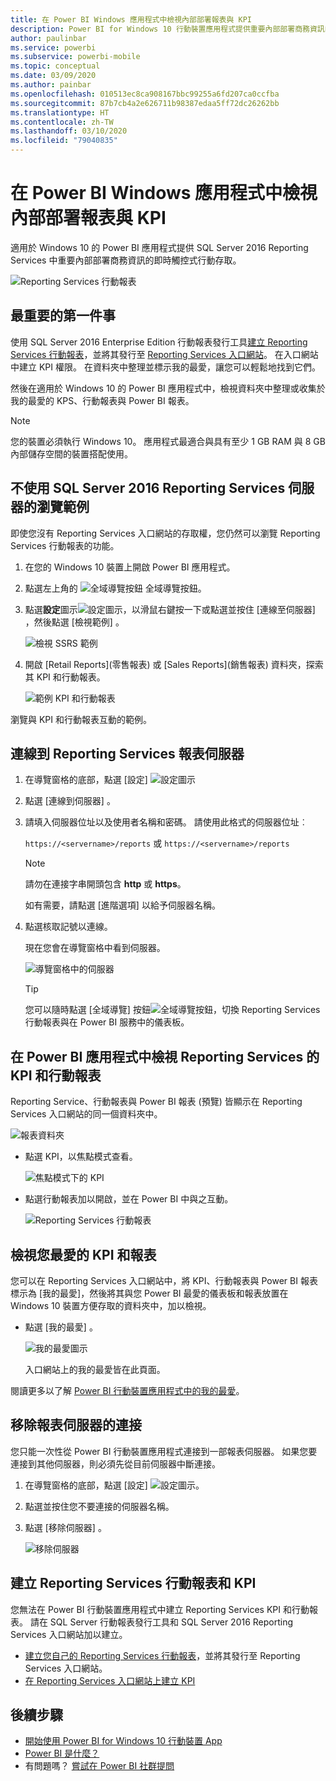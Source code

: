 ```yaml
---
title: 在 Power BI Windows 應用程式中檢視內部部署報表與 KPI
description: Power BI for Windows 10 行動裝置應用程式提供重要內部部署商務資訊的即時觸控式行動存取。
author: paulinbar
ms.service: powerbi
ms.subservice: powerbi-mobile
ms.topic: conceptual
ms.date: 03/09/2020
ms.author: painbar
ms.openlocfilehash: 010513ec8ca908167bbc99255a6fd207ca0ccfba
ms.sourcegitcommit: 87b7cb4a2e626711b98387edaa5ff72dc26262bb
ms.translationtype: HT
ms.contentlocale: zh-TW
ms.lasthandoff: 03/10/2020
ms.locfileid: "79040835"
---
```

# <a name="view-on-premises-reports-and-kpis-in-the-power-bi-windows-app"></a>在 Power BI Windows 應用程式中檢視內部部署報表與 KPI
適用於 Windows 10 的 Power BI 應用程式提供 SQL Server 2016 Reporting Services 中重要內部部署商務資訊的即時觸控式行動存取。 

![Reporting Services 行動報表](././media/mobile-app-windows-10-ssrs-kpis-mobile-reports/power-bi-ssrs-mobile-report.png)

## <a name="first-things-first"></a>最重要的第一件事
使用 SQL Server 2016 Enterprise Edition 行動報表發行工具[建立 Reporting Services 行動報表](https://msdn.microsoft.com/library/mt652547.aspx)，並將其發行至 [Reporting Services 入口網站](https://msdn.microsoft.com/library/mt637133.aspx)。 在入口網站中建立 KPI 權限。 在資料夾中整理並標示我的最愛，讓您可以輕鬆地找到它們。 

然後在適用於 Windows 10 的 Power BI 應用程式中，檢視資料夾中整理或收集於我的最愛的 KPS、行動報表與 Power BI 報表。 

> [!NOTE]
> 您的裝置必須執行 Windows 10。 應用程式最適合與具有至少 1 GB RAM 與 8 GB 內部儲存空間的裝置搭配使用。
> 
> 

## <a name="explore-samples-without-a-sql-server-2016-reporting-services-server"></a>不使用 SQL Server 2016 Reporting Services 伺服器的瀏覽範例
即使您沒有 Reporting Services 入口網站的存取權，您仍然可以瀏覽 Reporting Services 行動報表的功能。

1. 在您的 Windows 10 裝置上開啟 Power BI 應用程式。
2. 點選左上角的 ![全域導覽按鈕](././media/mobile-app-windows-10-ssrs-kpis-mobile-reports/powerbi_windows10_options_icon.png) 全域導覽按鈕。
3. 點選**設定**圖示![設定圖示](./././media/mobile-app-windows-10-ssrs-kpis-mobile-reports/power-bi-settings-icon.png)，以滑鼠右鍵按一下或點選並按住 [連線至伺服器]  ，然後點選 [檢視範例]  。
   
   ![檢視 SSRS 範例](./media/mobile-app-windows-10-ssrs-kpis-mobile-reports/power-bi-win10-connect-ssrs-samples.png)
4. 開啟 [Retail Reports]\(零售報表) 或 [Sales Reports]\(銷售報表) 資料夾，探索其 KPI 和行動報表。
   
   ![範例 KPI 和行動報表](./media/mobile-app-windows-10-ssrs-kpis-mobile-reports/power-bi-win10-ssrs-sample-kpis.png)

瀏覽與 KPI 和行動報表互動的範例。

## <a name="connect-to-a-reporting-services-report-server"></a>連線到 Reporting Services 報表伺服器
1. 在導覽窗格的底部，點選 [設定]  ![設定圖示](./././media/mobile-app-windows-10-ssrs-kpis-mobile-reports/power-bi-settings-icon.png)
2. 點選 [連線到伺服器]  。
3. 請填入伺服器位址以及使用者名稱和密碼。 請使用此格式的伺服器位址︰
   
     `https://<servername>/reports` 或   `https://<servername>/reports`
   
   > [!NOTE]
   > 請勿在連接字串開頭包含 **http** 或 **https**。
   > 
   > 
   
    如有需要，請點選 [進階選項]  以給予伺服器名稱。
4. 點選核取記號以連線。 
   
   現在您會在導覽窗格中看到伺服器。
   
   ![導覽窗格中的伺服器](./media/mobile-app-windows-10-ssrs-kpis-mobile-reports/power-bi-ssrs-mobile-report-server.png)
   
   >[!TIP]
   >您可以隨時點選 [全域導覽] 按鈕![全域導覽按鈕](././media/mobile-app-windows-10-ssrs-kpis-mobile-reports/powerbi_windows10_options_icon.png)，切換 Reporting Services 行動報表與在 Power BI 服務中的儀表板。 
   > 

## <a name="view-reporting-services-kpis-and-mobile-reports-in-the-power-bi-app"></a>在 Power BI 應用程式中檢視 Reporting Services 的 KPI 和行動報表
Reporting Service、行動報表與 Power BI 報表 (預覽) 皆顯示在 Reporting Services 入口網站的同一個資料夾中。

![報表資料夾](./media/mobile-app-windows-10-ssrs-kpis-mobile-reports/power-bi-ssrs-mobile-report-folders.png)

* 點選 KPI，以焦點模式查看。
  
    ![焦點模式下的 KPI](./media/mobile-app-windows-10-ssrs-kpis-mobile-reports/power-bi-ssrs-mobile-report-kpis.png)
* 點選行動報表加以開啟，並在 Power BI 中與之互動。
  
    ![Reporting Services 行動報表](././media/mobile-app-windows-10-ssrs-kpis-mobile-reports/power-bi-ssrs-mobile-report.png)

## <a name="view-your-favorite-kpis-and-reports"></a>檢視您最愛的 KPI 和報表
您可以在 Reporting Services 入口網站中，將 KPI、行動報表與 Power BI 報表標示為 [我的最愛]，然後將其與您 Power BI 最愛的儀表板和報表放置在 Windows 10 裝置方便存取的資料夾中，加以檢視。

* 點選 [我的最愛]  。
  
   ![我的最愛圖示](./media/mobile-app-windows-10-ssrs-kpis-mobile-reports/power-bi-ssrs-mobile-report-favorite-menu.png)
  
   入口網站上的我的最愛皆在此頁面。
  
閱讀更多以了解 [Power BI 行動裝置應用程式中的我的最愛](mobile-apps-favorites.md)。

## <a name="remove-a-connection-to-a-report-server"></a>移除報表伺服器的連接
您只能一次性從 Power BI 行動裝置應用程式連接到一部報表伺服器。 如果您要連接到其他伺服器，則必須先從目前伺服器中斷連接。

1. 在導覽窗格的底部，點選 [設定]  ![設定圖示](./././media/mobile-app-windows-10-ssrs-kpis-mobile-reports/power-bi-settings-icon.png)。
2. 點選並按住您不要連接的伺服器名稱。
3. 點選 [移除伺服器]  。
   
    ![移除伺服器](./media/mobile-app-windows-10-ssrs-kpis-mobile-reports/power-bi-windows-10-ssrs-remove-server-menu.png)

## <a name="create-reporting-services-mobile-reports-and-kpis"></a>建立 Reporting Services 行動報表和 KPI
您無法在 Power BI 行動裝置應用程式中建立 Reporting Services KPI 和行動報表。 請在 SQL Server 行動報表發行工具和 SQL Server 2016 Reporting Services 入口網站加以建立。

* [建立您自己的 Reporting Services 行動報表](https://msdn.microsoft.com/library/mt652547.aspx)，並將其發行至 Reporting Services 入口網站。
* [在 Reporting Services 入口網站上建立 KPI](https://msdn.microsoft.com/library/mt683632.aspx)

## <a name="next-steps"></a>後續步驟
* [開始使用 Power BI for Windows 10 行動裝置 App](mobile-windows-10-phone-app-get-started.md)  
* [Power BI 是什麼？](../../fundamentals/power-bi-overview.md)  
* 有問題嗎？ [嘗試在 Power BI 社群提問](https://community.powerbi.com/)

